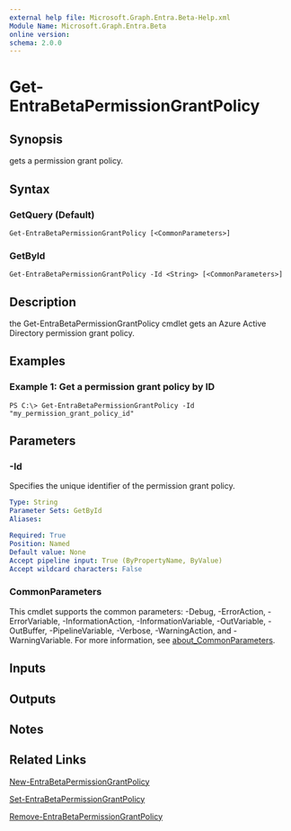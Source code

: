 ```yaml
---
external help file: Microsoft.Graph.Entra.Beta-Help.xml
Module Name: Microsoft.Graph.Entra.Beta
online version:
schema: 2.0.0
---
```


# Get-EntraBetaPermissionGrantPolicy

## Synopsis
gets a permission grant policy.

## Syntax

### GetQuery (Default)
```
Get-EntraBetaPermissionGrantPolicy [<CommonParameters>]
```

### GetById
```
Get-EntraBetaPermissionGrantPolicy -Id <String> [<CommonParameters>]
```

## Description
the Get-EntraBetaPermissionGrantPolicy cmdlet gets an Azure Active Directory permission grant policy.

## Examples

### Example 1: Get a permission grant policy by ID
```
PS C:\> Get-EntraBetaPermissionGrantPolicy -Id "my_permission_grant_policy_id"
```

## Parameters

### -Id
Specifies the unique identifier of the permission grant policy.

```yaml
Type: String
Parameter Sets: GetById
Aliases:

Required: True
Position: Named
Default value: None
Accept pipeline input: True (ByPropertyName, ByValue)
Accept wildcard characters: False
```

### CommonParameters
This cmdlet supports the common parameters: -Debug, -ErrorAction, -ErrorVariable, -InformationAction, -InformationVariable, -OutVariable, -OutBuffer, -PipelineVariable, -Verbose, -WarningAction, and -WarningVariable. For more information, see [about_CommonParameters](https://go.microsoft.com/fwlink/?LinkID=113216).

## Inputs

## Outputs

## Notes

## Related Links

[New-EntraBetaPermissionGrantPolicy]()

[Set-EntraBetaPermissionGrantPolicy]()

[Remove-EntraBetaPermissionGrantPolicy]()

